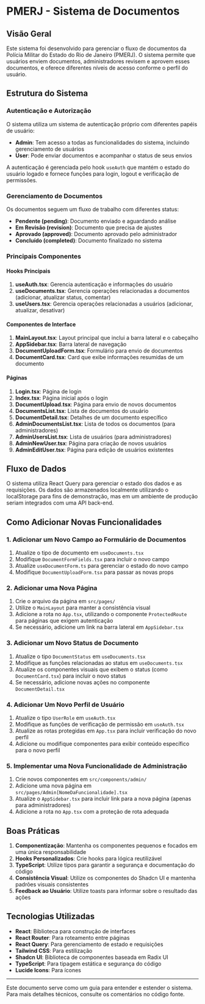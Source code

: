 
# PMERJ - Sistema de Documentos

## Visão Geral

Este sistema foi desenvolvido para gerenciar o fluxo de documentos da Polícia Militar do Estado do Rio de Janeiro (PMERJ). O sistema permite que usuários enviem documentos, administradores revisem e aprovem esses documentos, e oferece diferentes níveis de acesso conforme o perfil do usuário.

## Estrutura do Sistema

### Autenticação e Autorização

O sistema utiliza um sistema de autenticação próprio com diferentes papéis de usuário:
- **Admin**: Tem acesso a todas as funcionalidades do sistema, incluindo gerenciamento de usuários
- **User**: Pode enviar documentos e acompanhar o status de seus envios

A autenticação é gerenciada pelo hook `useAuth` que mantém o estado do usuário logado e fornece funções para login, logout e verificação de permissões.

### Gerenciamento de Documentos

Os documentos seguem um fluxo de trabalho com diferentes status:
- **Pendente (pending)**: Documento enviado e aguardando análise
- **Em Revisão (revision)**: Documento que precisa de ajustes
- **Aprovado (approved)**: Documento aprovado pelo administrador
- **Concluído (completed)**: Documento finalizado no sistema

### Principais Componentes

#### Hooks Principais

1. **useAuth.tsx**: Gerencia autenticação e informações do usuário
2. **useDocuments.tsx**: Gerencia operações relacionadas a documentos (adicionar, atualizar status, comentar)
3. **useUsers.tsx**: Gerencia operações relacionadas a usuários (adicionar, atualizar, desativar)

#### Componentes de Interface

1. **MainLayout.tsx**: Layout principal que inclui a barra lateral e o cabeçalho
2. **AppSidebar.tsx**: Barra lateral de navegação
3. **DocumentUploadForm.tsx**: Formulário para envio de documentos
4. **DocumentCard.tsx**: Card que exibe informações resumidas de um documento

#### Páginas

1. **Login.tsx**: Página de login
2. **Index.tsx**: Página inicial após o login
3. **DocumentUpload.tsx**: Página para envio de novos documentos
4. **DocumentsList.tsx**: Lista de documentos do usuário
5. **DocumentDetail.tsx**: Detalhes de um documento específico
6. **AdminDocumentsList.tsx**: Lista de todos os documentos (para administradores)
7. **AdminUsersList.tsx**: Lista de usuários (para administradores)
8. **AdminNewUser.tsx**: Página para criação de novos usuários
9. **AdminEditUser.tsx**: Página para edição de usuários existentes

## Fluxo de Dados

O sistema utiliza React Query para gerenciar o estado dos dados e as requisições. Os dados são armazenados localmente utilizando o localStorage para fins de demonstração, mas em um ambiente de produção seriam integrados com uma API back-end.

## Como Adicionar Novas Funcionalidades

### 1. Adicionar um Novo Campo ao Formulário de Documentos

1. Atualize o tipo de documento em `useDocuments.tsx`
2. Modifique `DocumentFormFields.tsx` para incluir o novo campo
3. Atualize `useDocumentForm.ts` para gerenciar o estado do novo campo
4. Modifique `DocumentUploadForm.tsx` para passar as novas props

### 2. Adicionar uma Nova Página

1. Crie o arquivo da página em `src/pages/`
2. Utilize o `MainLayout` para manter a consistência visual
3. Adicione a rota no `App.tsx`, utilizando o componente `ProtectedRoute` para páginas que exigem autenticação
4. Se necessário, adicione um link na barra lateral em `AppSidebar.tsx`

### 3. Adicionar um Novo Status de Documento

1. Atualize o tipo `DocumentStatus` em `useDocuments.tsx`
2. Modifique as funções relacionadas ao status em `useDocuments.tsx`
3. Atualize os componentes visuais que exibem o status (como `DocumentCard.tsx`) para incluir o novo status
4. Se necessário, adicione novas ações no componente `DocumentDetail.tsx`

### 4. Adicionar Um Novo Perfil de Usuário

1. Atualize o tipo `UserRole` em `useAuth.tsx`
2. Modifique as funções de verificação de permissão em `useAuth.tsx`
3. Atualize as rotas protegidas em `App.tsx` para incluir verificação do novo perfil
4. Adicione ou modifique componentes para exibir conteúdo específico para o novo perfil

### 5. Implementar uma Nova Funcionalidade de Administração

1. Crie novos componentes em `src/components/admin/`
2. Adicione uma nova página em `src/pages/Admin[NomeDaFuncionalidade].tsx`
3. Atualize o `AppSidebar.tsx` para incluir link para a nova página (apenas para administradores)
4. Adicione a rota no `App.tsx` com a proteção de rota adequada

## Boas Práticas

1. **Componentização**: Mantenha os componentes pequenos e focados em uma única responsabilidade
2. **Hooks Personalizados**: Crie hooks para lógica reutilizável
3. **TypeScript**: Utilize tipos para garantir a segurança e documentação do código
4. **Consistência Visual**: Utilize os componentes do Shadcn UI e mantenha padrões visuais consistentes
5. **Feedback ao Usuário**: Utilize toasts para informar sobre o resultado das ações

## Tecnologias Utilizadas

- **React**: Biblioteca para construção de interfaces
- **React Router**: Para roteamento entre páginas
- **React Query**: Para gerenciamento de estado e requisições
- **Tailwind CSS**: Para estilização
- **Shadcn UI**: Biblioteca de componentes baseada em Radix UI
- **TypeScript**: Para tipagem estática e segurança do código
- **Lucide Icons**: Para ícones

---

Este documento serve como um guia para entender e estender o sistema. Para mais detalhes técnicos, consulte os comentários no código fonte.
